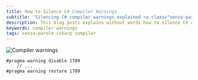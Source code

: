 ```yaml
---
title: How to Silence C# Compiler Warnings
subtitle: 'Silencing C# compiler warnings explained <a class="senza-parole" href="/tags/senza-parole">without words</a>'
description: This blog posts explains without words how to silence C# compiler warnings. Plain and simple.
keywords: compiler warnings
tags: senza-parole csharp compiler
---
```

![Compiler warnings](https://dl.dropboxusercontent.com/u/110510589/how-to-silence-compiler-warnings/Compiler_warnings.png)

    #pragma warning disable 1709
        // ...
    #pragma warning restore 1709